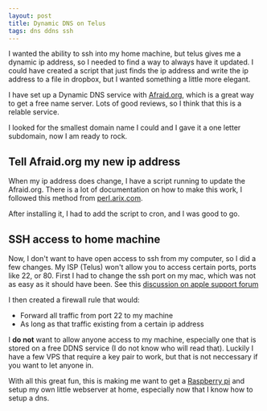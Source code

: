 ```yaml
---
layout: post
title: Dynamic DNS on Telus
tags: dns ddns ssh
---
```


I wanted the ability to ssh into my home machine, but telus gives me a dynamic ip address, so I needed to find a way to always have it updated. I could have created a script that just finds the ip address and write the ip address to a file in dropbox, but I wanted something a little more elegant.

I have set up a Dynamic DNS service with [Afraid.org](http://freedns.afraid.org/), which is a great way to get a free name server. Lots of good reviews, so I think that this is a relable service.

I looked for the smallest domain name I could and I gave it a one letter subdomain, now I am ready to rock.

## Tell Afraid.org my new ip address

When my ip address does change, I have a script running to update the Afraid.org. There is a lot of documentation on how to make this work, I followed this method from [perl.arix.com](http://perl.arix.com/).

After installing it, I had to add the script to cron, and I was good to go.

## SSH access to home machine

Now, I don't want to have open access to ssh from my computer, so I did a few changes. My ISP (Telus) won't allow you to access certain ports, ports like 22, or 80. First I had to change the ssh port on my mac, which was not as easy as it should have been. See this [discussion on apple support forum](https://discussions.apple.com/message/21840297#21167256)

I then created a firewall rule that would:

* Forward all traffic from port 22 to my machine
* As long as that traffic existing from a certain ip address

I **do not** want to allow anyone access to my machine, especially one that is stored on a free DDNS service (I do not know who will read that). Luckily I have a few VPS that require a key pair to work, but that is not neccessary if you want to let anyone in.

With all this great fun, this is making me want to get a [Raspberry pi](http://www.raspberrypi.org/) and setup my own little webserver at home, especially now that I know how to setup a dns.
